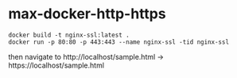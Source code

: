 # max-docker-http-https

```
docker build -t nginx-ssl:latest .
docker run -p 80:80 -p 443:443 --name nginx-ssl -tid nginx-ssl
```

then navigate to http://localhost/sample.html ->  https://localhost/sample.html
